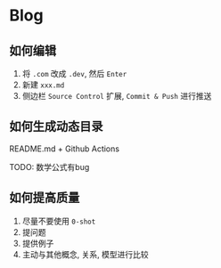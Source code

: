 
# Blog
## 如何编辑
1. 将 `.com` 改成 `.dev`, 然后 `Enter`
2. 新建 `xxx.md`
3. 侧边栏 `Source Control` 扩展, `Commit & Push` 进行推送

## 如何生成动态目录 
README.md + Github Actions

TODO: 数学公式有bug

## 如何提高质量
1. 尽量不要使用 `0-shot`
2. 提问题
3. 提供例子
4. 主动与其他概念, 关系, 模型进行比较



<!-- START LIST -->

<!-- END LIST -->
